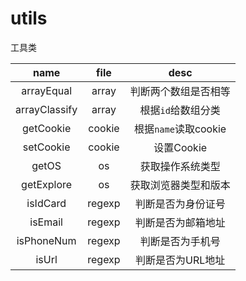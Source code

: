 # utils
工具类

name       | file  | desc
:---:      | :--:  | :---:
arrayEqual | array | 判断两个数组是否相等
arrayClassify | array | 根据`id`给数组分类
getCookie | cookie | 根据`name`读取cookie
setCookie | cookie | 设置Cookie
getOS | os | 获取操作系统类型
getExplore | os | 获取浏览器类型和版本
isIdCard | regexp | 判断是否为身份证号
isEmail | regexp | 判断是否为邮箱地址
isPhoneNum | regexp | 判断是否为手机号
isUrl | regexp | 判断是否为URL地址